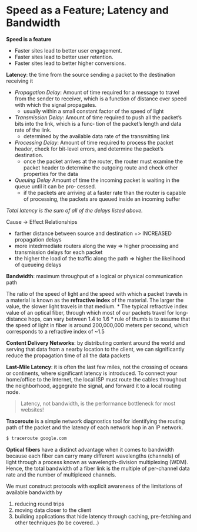 # Speed as a Feature; Latency and Bandwidth

**Speed is a feature**
* Faster sites lead to better user engagement.
* Faster sites lead to better user retention.
* Faster sites lead to better higher conversions.

**Latency**: the time from the source sending a packet to the destination receiving it <br>
* *Propagation Delay*: Amount of time required for a message to travel from the sender to receiver, which
is a function of distance over speed with which the signal propagates.
    * usually within a small constant factor of the speed of light
* *Transmission Delay*: Amount of time required to push all the packet’s bits into the link, which is a func‐
tion of the packet’s length and data rate of the link.
    * determined by the available data rate of the transmitting link
* *Processing Delay*: Amount of time required to process the packet header, check for bit-level errors,
and determine the packet’s destination.
    * once the packet arrives at the router, the router must examine the packet header to determine the outgoing route and check other properties for the data
* *Queuing Delay* Amount of time the incoming packet is waiting in the queue until it can be pro‐
cessed.
    * if the packets are arriving at a faster rate than the router is capable of processing, the packets are queued inside an incoming buffer

*Total latency is the sum of all of the delays listed above.*

Cause -> Effect Relationships
* farther distance between source and destination +> INCREASED propagation delays
* more intedrmediate routers along the way => higher processing and transmission delays for each packet
* the higher the load of the traffic along the path => higher the likelihood of queueing delays

**Bandwidth**: maximum throughput of a logical or physical communication path

The ratio of the speed of light and the speed with which a packet travels in a material is known as the **refractive index**
of the material. The larger the value, the slower light travels in that medium.
    * The typical refractive index value of an optical fiber, through which most of our packets travel for long-distance hops, can vary between 1.4 to 1.6
    *  rule of thumb is to assume that the speed of light in fiber is around 200,000,000 meters per second, which corresponds to a refractive index of ~1.5

**Content Delivery Networks**: by distributing content around the world and serving that data from a nearby location to the client, we can significantly reduce the propagation time of all the data packets

**Last-Mile Latency**: it is often the last few miles, not the crossing of oceans or continents, where significant latency is introduced. To connect your home/office to the Internet, the local ISP must route the cables throughout the neighborhood, aggegrate the signal, and forward it to a local routing node.

> Latency, not bandwidth, is the performance bottleneck for most websites!

**Traceroute** is a simple network diagnostics tool for identifying the routing path of the packet and the latency of each network hop in an IP network. 
```bash
$ traceroute google.com
```

**Optical fibers** have a distinct advantage when it comes to bandwidth because each fiber can carry many different wavelengths (channels) of light through a process known as wavelength-division multiplexing (WDM). Hence, the total bandwidth of a fiber link is the multiple of per-channel data rate and the number of multiplexed channels.

We must construct protocols with explicit awareness of the limitations of available bandwidth by
1. reducing round trips
2. moving data closer to the client
3. building applications that hide latency through caching, pre-fetching and other techniques (to be covered...)
